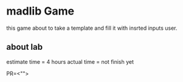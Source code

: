 # madlib Game

this game about to take a template and fill it  with insrted inputs user.

## about lab

estimate time = 4 hours
actual time = not finish yet

PR=<"">